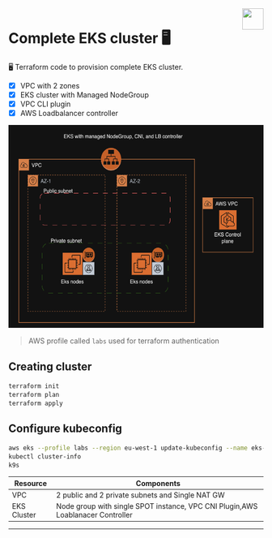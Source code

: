 <img src="https://avatars.githubusercontent.com/u/20859413?v=4" style="float:right;width:42px;height:42px;">

# Complete EKS cluster :desktop_computer:

 :desktop_computer: Terraform code to provision complete EKS cluster.  

- [x] VPC with 2 zones
- [x] EKS cluster with Managed NodeGroup
- [x] VPC CLI plugin
- [x] AWS Loadbalancer controller

<img src="img/eks-design.png" width="600" height="400">



> AWS profile called `labs` used for terraform authentication

## Creating cluster
```bash
terraform init
terraform plan
terraform apply
```

## Configure kubeconfig
```bash
aws eks --profile labs --region eu-west-1 update-kubeconfig --name eks-demo
kubectl cluster-info
k9s
```

|Resource|Components|
|--------------------------|--------------------------|
|VPC| 2 public and 2 private subnets and Single NAT GW|
|EKS Cluster|Node group with single SPOT instance, VPC CNI Plugin,AWS Loablanacer Controller |
------------------
